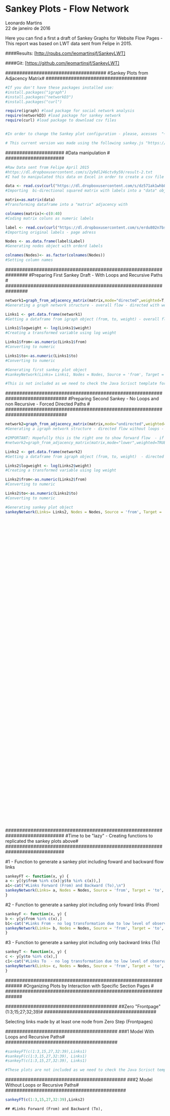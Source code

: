 # Sankey Plots - Flow Network 
Leonardo Martins  
22 de janeiro de 2016  

Here you can find a first a draft of Sankey Graphs for Website Flow Pages - This report was based on LWT data sent from Felipe in 2015. 

####Results: [http://rpubs.com/leomartinsjf/SankeyLWT]

####Git: [https://github.com/leomartinsjf/SankeyLWT]

####################################
#Sankey Plots from Adjacency Matrix#
####################################


```r
#If you don't have these packages installed use:
#install.packages("igraph")
#install.packages("networkD3")
#install.packages("curl")

require(igraph) #load package for social network analysis
require(networkD3) #load package for sankey network
require(curl) #load package to download csv files


#In order to change the Sankey plot configuration - please, acesses  "~/Library/Frameworks/R.framework/Versions/"your version 3.xxx"/library/networwD3/htmlwidgets/lib/sankey.js

# This current version was made using the following sankey.js "https://dl.dropboxusercontent.com/s/5386z4jwrymlubq/sankey.js"
```


#####################
#Data manipulation  #
#####################

```r
#Raw Data sent from Felipe April 2015
#https://dl.dropboxusercontent.com/s/2y9dl246ctv9y59/result-2.txt
#I had to manipulated this data on Excel in order to create a csv file with labels and another one with the squared matrix

data <- read.csv(curl("https://dl.dropboxusercontent.com/s/dz571ak1whb8lqd/grafo.csv"), sep = ";")
#Importing  bi-directional squared matrix with labels into a "data" object

matrix=as.matrix(data)
#Transforming dataframe into a "matrix" adjacency with

colnames(matrix)<-c(0:40)
#Coding matrix coluns as numeric labels 

label <- read.csv(curl("https://dl.dropboxusercontent.com/s/erdu802n7bsqk5e/label.csv"), sep=";")
#Importing original labels - page adress

Nodes <- as.data.frame(label$Label)
#Generating nodes object with orderd labels

colnames(Nodes)<- as.factor(colnames(Nodes))
#Setting column names 
```


################################################################
#Preparing First Sankey Draft - With Loops and Recursive Paths #
################################################################

```r
network1=graph_from_adjacency_matrix(matrix,mode="directed",weighted=T,diag=T)
#Generating a graph network structure - overall flow - directed with weights and diag different from zero

Links1 <- get.data.frame(network1)
#Getting a dataframe from igraph object (from, to, weight) - overall flow

Links1$logweight <- log(Links1$weight)
#Creating a transformed variable using log weight

Links1$from<-as.numeric(Links1$from)
#Converting to numeric

Links1$to<-as.numeric(Links1$to)
#Converting to numeric

#Generating first sankey plot object
#sankeyNetwork(Links= Links1, Nodes = Nodes, Source = 'from', Target = 'to', Value = 'logweight', NodeID ="label$Label", fontSize=12, nodeWidth=30)

#This is not included as we need to check the Java Scrisct template for Sankey Plot with Recursive Patterns
```

##############################################################################
#Preparing Second Sankey - No Loops and non Recursive - Forced Directed Paths #
##############################################################################

```r
network2=graph_from_adjacency_matrix(matrix,mode="undirected",weighted=T,diag=F)
#Generating a igraph network structure - directed flow without loops - undirected with weight and diag equal to zero - only the upper matrix triangle it is used 

#IMPORTANT: Hopefully this is the right one to show forward flow  - if it is not the case use the following network object
#network2=graph_from_adjacency_matrix(matrix,mode="lower",weighted=TRUE,diag=F)

Links2 <- get.data.frame(network2)
#Getting a dataframe from igraph object (from, to, weight)  - directed flow without loops

Links2$logweight <- log(Links2$weight)
#Creating a transformed variable using log weight

Links2$from<-as.numeric(Links2$from)
#Converting to numeric

Links2$to<-as.numeric(Links2$to)
#Converting to numeric

#Generating sankey plot object
sankeyNetwork(Links= Links2, Nodes = Nodes, Source = 'from', Target = 'to', Value = 'logweight', NodeID ="label$Label", fontSize=12, nodeWidth=5)
```

<!--html_preserve--><div id="htmlwidget-5313" style="width:864px;height:960px;" class="sankeyNetwork"></div>
<script type="application/json" data-for="htmlwidget-5313">{"x":{"links":{"source":[0,0,0,0,0,0,0,0,0,0,0,0,0,0,0,0,0,0,0,0,0,0,0,0,0,0,0,0,1,2,2,2,2,2,2,2,2,2,2,2,2,2,2,2,2,2,2,3,3,3,3,3,3,3,3,3,3,3,3,3,3,3,3,3,3,4,4,4,4,5,5,5,5,5,5,5,6,6,6,6,7,7,8,8,8,8,8,8,8,8,8,8,8,8,8,8,8,8,8,8,8,8,9,10,10,10,11,11,12,12,13,13,14,15,15,15,15,15,15,15,15,15,15,15,15,15,15,15,15,15,16,16,16,16,16,16,16,16,16,16,16,16,16,16,16,16,16,16,17,17,17,17,17,17,17,17,17,17,17,17,18,18,18,18,18,18,18,18,18,18,18,18,18,19,19,19,19,19,19,19,19,19,19,19,19,19,20,20,20,20,20,20,20,20,20,20,20,20,20,20,21,21,21,21,21,21,21,21,21,21,21,22,22,22,22,22,22,22,22,22,22,22,22,22,22,23,23,23,23,23,23,23,23,23,23,23,24,24,24,24,24,24,24,24,24,25,25,25,25,25,25,25,26,26,26,26,26,26,26,26,27,27,27,27,27,27,27,27,29,29,29,29,29,29,29,29,31,32,32,32,32,32,32,33,33,33,33,33,33,34,34,34,34,35,35,36,36,36,37,37,38],"target":[2,3,5,7,8,10,13,15,16,17,18,19,20,21,22,23,24,25,26,27,29,32,33,34,35,36,37,38,40,3,8,15,19,20,22,24,25,26,27,29,32,33,34,36,37,38,40,8,15,18,19,20,21,22,23,26,27,29,32,33,34,36,37,38,40,6,7,14,15,7,8,9,13,22,34,40,7,10,14,40,34,40,14,15,17,19,20,21,22,23,24,26,27,29,32,33,34,35,36,37,38,40,22,11,34,40,12,13,13,40,34,40,40,16,18,20,21,22,23,24,26,27,29,32,33,34,36,37,38,40,17,18,19,20,21,22,23,24,25,26,27,32,33,34,36,37,38,40,19,20,21,23,24,25,26,27,33,34,38,40,20,21,22,23,24,25,26,29,32,33,34,36,40,20,21,22,23,24,25,26,27,33,34,37,38,40,21,22,23,24,25,26,29,32,33,34,36,37,38,40,22,23,24,25,26,27,29,33,34,37,40,23,24,25,26,27,29,32,33,34,35,36,37,38,40,24,25,26,27,29,33,34,36,37,38,40,25,26,27,29,32,33,34,37,40,26,27,32,33,34,38,40,27,29,32,33,34,37,38,40,29,32,33,34,36,37,38,40,32,33,34,35,36,37,38,40,40,33,34,36,37,38,40,34,35,36,37,38,40,36,37,38,40,38,40,37,38,40,38,40,40],"value":[3.80666248977032,3.80666248977032,1.38629436111989,0,2.484906649788,0.693147180559945,0,3.43398720448515,2.63905732961526,1.79175946922805,1.38629436111989,1.79175946922805,2.484906649788,1.38629436111989,3.43398720448515,2.70805020110221,2.63905732961526,2.484906649788,1.94591014905531,2.56494935746154,3.13549421592915,3.43398720448515,3.91202300542815,7.25559127425367,0,1.79175946922805,3.87120101090789,3.58351893845611,4.48863636973214,2.94443897916644,2.30258509299405,2.30258509299405,0,0,2.39789527279837,0,2.19722457733622,0,5.28826703069454,0,3.36729582998647,2.89037175789616,3.98898404656427,2.19722457733622,3.29583686600433,3.89182029811063,4.06044301054642,2.56494935746154,5.05624580534831,0.693147180559945,0,1.09861228866811,0,2.94443897916644,0.693147180559945,0.693147180559945,2.39789527279837,2.07944154167984,4.20469261939097,2.19722457733622,5.18738580584075,2.89037175789616,5.24702407216049,2.83321334405622,3.93182563272433,1.6094379124341,0,2.07944154167984,0,0,0,0,0.693147180559945,0,0.693147180559945,1.6094379124341,0.693147180559945,1.94591014905531,0,0,0,0,2.19722457733622,1.94591014905531,1.09861228866811,0.693147180559945,0,0,4.20469261939097,0.693147180559945,0,0.693147180559945,1.38629436111989,3.78418963391826,1.79175946922805,4.85203026391962,3.63758615972639,1.6094379124341,0.693147180559945,2.19722457733622,2.30258509299405,2.94443897916644,0,1.94591014905531,0,1.09861228866811,1.79175946922805,0,1.6094379124341,0,0,1.38629436111989,0.693147180559945,0.693147180559945,0,1.94591014905531,1.38629436111989,2.99573227355399,1.38629436111989,0,0,2.30258509299405,2.56494935746154,3.93182563272433,2.19722457733622,5.35185813347607,3.61091791264422,3.97029191355212,3.04452243772342,3.55534806148941,0.693147180559945,0,0.693147180559945,2.99573227355399,1.38629436111989,0.693147180559945,1.09861228866811,1.6094379124341,3.04452243772342,1.09861228866811,0,1.6094379124341,0.693147180559945,2.56494935746154,0,0,0,2.77258872223978,3.2188758248682,0,0,0.693147180559945,3.04452243772342,0,2.07944154167984,0,0.693147180559945,2.30258509299405,1.09861228866811,1.6094379124341,1.38629436111989,0,1.09861228866811,2.484906649788,2.19722457733622,0,1.38629436111989,0,0,0.693147180559945,1.79175946922805,0.693147180559945,1.79175946922805,0.693147180559945,0,3.09104245335832,0,0.693147180559945,0,1.09861228866811,0,1.09861228866811,2.07944154167984,1.09861228866811,0,2.30258509299405,1.6094379124341,0.693147180559945,1.09861228866811,0.693147180559945,1.79175946922805,0.693147180559945,1.38629436111989,0.693147180559945,0.693147180559945,2.83321334405622,0,0.693147180559945,1.94591014905531,2.77258872223978,1.38629436111989,1.6094379124341,0.693147180559945,3.09104245335832,3.17805383034795,0,0.693147180559945,0,2.39789527279837,0,2.30258509299405,2.39789527279837,2.77258872223978,0.693147180559945,0.693147180559945,2.484906649788,3.61091791264422,3.40119738166216,4.7361984483945,4.54329478227,0.693147180559945,0,2.484906649788,2.56494935746154,3.52636052461616,3.25809653802148,0.693147180559945,3.13549421592915,0,0,1.38629436111989,3.04452243772342,0,0,0.693147180559945,3.17805383034795,1.09861228866811,2.07944154167984,1.38629436111989,0,0.693147180559945,1.09861228866811,3.09104245335832,0.693147180559945,2.484906649788,2.07944154167984,0,0,0,3.13549421592915,1.09861228866811,2.19722457733622,0.693147180559945,0,2.07944154167984,0.693147180559945,2.19722457733622,0,0.693147180559945,3.66356164612965,1.94591014905531,4.76217393479776,1.38629436111989,3.25809653802148,0.693147180559945,3.43398720448515,2.484906649788,2.77258872223978,2.30258509299405,4.90527477843843,3.09104245335832,0,0,1.6094379124341,0.693147180559945,2.99573227355399,3.68887945411394,2.56494935746154,4.23410650459726,1.38629436111989,5.24702407216049,3.17805383034795,3.63758615972639,4.12713438504509,0,1.09861228866811,3.04452243772342,2.484906649788,4.15888308335967,4.91998092582813,4.39444915467244,4.70048036579242,7.21007962817079,1.94591014905531,3.58351893845611,1.94591014905531,5.03695260241363,2.56494935746154,2.94443897916644,4.90527477843843,3.40119738166216]},"nodes":{"name":["0 - entrada","1 - user_list.xhtml","2 - termos-de-uso.xhtml","3 - quem-somos-os-autores.xhtml","4 - pronto-para-parar-de-fumar-vencendo-a-fissura.xhtml","5 - pronto-para-parar-de-fumar-plano-personalizado.xhtml","6 - pronto-para-parar-de-fumar-metodos-de-parar.xhtml","7 - pronto-para-parar-de-fumar-medicamentos.xhtml","8 - pronto-para-parar-de-fumar-introducao.xhtml","9 - pronto-para-parar-de-fumar-ganho-de-peso.xhtml","10 - pronto-para-parar-de-fumar-data-para-parar.xhtml","11 - pronto-para-parar-de-fumar-como-evitar-recaidas.xhtml","12 - pronto-para-parar-de-fumar-como-evitar-recaidas-sim.xhtml","13 - pronto-para-parar-de-fumar-como-evitar-recaidas-estrategias.xhtml","14 - pronto-para-parar-de-fumar-abstinencia.xhtml","15 - programa.xhtml","16 - preparando-parar-de-fumar-substituir-prazer-cigarro.xhtml","17 - preparando-parar-de-fumar-riscos-fumo-passivo.xhtml","18 - preparando-parar-de-fumar-riscos-do-cigarro.xhtml","19 - preparando-parar-de-fumar-riscos-de-fumar.xhtml","20 - preparando-parar-de-fumar-onde-encontrar-ajuda.xhtml","21 - preparando-parar-de-fumar-medo-nao-conseguir-ganho-de-peso.xhtml","22 - preparando-parar-de-fumar-introducao.xhtml","23 - preparando-parar-de-fumar-calculadora-gastos.xhtml","24 - preparando-parar-de-fumar-beneficios-de-parar.xhtml","25 - preparando-parar-de-fumar-ansiedade-e-depressao.xhtml","26 - preparando-parar-de-fumar-abstinencia-fissura.xhtml","27 - politica-do-site.xhtml","28 - parou-de-fumar-onde-procurar-ajuda.xhtml","29 - parou-de-fumar-acompanhamento.xhtml","30 - parou-de-fumar-acompanhamento-recaidas-identificar-motivos.xhtml","31 - parou-de-fumar-acompanhamento-lapso-identificar-fatores-recaida.xhtml","32 - para-pesquisadores.xhtml","33 - login.xhtml","34 - index.xhtml","35 - escolha-uma-etapa.xhtml","36 - escolha-uma-etapa.xhtml","37 - contato.xhtml","38 - cadastrar-nova-conta.xhtml","39 - outras.xhtml","40 - saida"]},"options":{"NodeID":"label$Label","colourScale":"d3.scale.category20()","fontSize":12,"fontFamily":"serif","nodeWidth":5,"nodePadding":10}},"evals":[]}</script><!--/html_preserve-->

#############################################################################
#Time to be "lazy" - Creating functions to replicated the sankey plots above# 
#############################################################################

#1 - Function to generate a sankey plot including foward and backward flow links

```r
sankeyFT <- function(x, y) {
a <- y[(y$from %in% c(x)|y$to %in% c(x)),]
a1<-cat("#Links Forward (From) and Backward (To),\n")
sankeyNetwork(Links= a, Nodes = Nodes, Source = 'from', Target = 'to', Value = 'logweight', NodeID ="label$Label", fontSize=12, nodeWidth=30)
}
```

#2 - Function to generate a sankey plot including only foward links (From)

```r
sankeyF <- function(x, y) {
b <- y[y$from %in% c(x),]
b1<-cat("#Links From - no log transformation due to low level of observations\n")
sankeyNetwork(Links= b, Nodes = Nodes, Source = 'from', Target = 'to', Value = 'logweight', NodeID ="label$Label", fontSize=12, nodeWidth=30)
}
```

#3 - Function to generate a sankey plot including only backward links (To)

```r
sankeyT <- function(x, y) {
c <- y[y$to %in% c(x),]
c1<-cat("#Links To  - no log transformation due to low level of observations\n")
sankeyNetwork(Links= c, Nodes = Nodes, Source = 'from', Target = 'to', Value = 'logweight', NodeID ="label$Label", fontSize=12, nodeWidth=30)
}
```

##############################################################
#Organizing Plots by Interaction with Specific Section Pages #
##############################################################

########################################
##Zero "Frontpage" (1:3;15;27;32;39)#
########################################

Selecting links made by at least one node from Zero Step (Frontpages) 

########################################
###1 Model With Loops and Recursive Paths#
########################################

```r
#sankeyFT(c(1:3,15,27,32:39),Links1)
#sankeyF(c(1:3,15,27,32:39), Links1)
#sankeyT(c(1:3,15,27,32:39), Links1)

#These plots are not included as we need to check the Java Scrisct template for Sankey Plot with Recursive Patterns
```

###########################################
###2 Model Without Loops or Recursive Paths#
###########################################


```r
sankeyFT(c(1:3,15,27,32:39),Links2)
```

```
## #Links Forward (From) and Backward (To),
```

<!--html_preserve--><div id="htmlwidget-2136" style="width:864px;height:960px;" class="sankeyNetwork"></div>
<script type="application/json" data-for="htmlwidget-2136">{"x":{"links":{"source":[0,0,0,0,0,0,0,0,0,0,0,1,2,2,2,2,2,2,2,2,2,2,2,2,2,2,2,2,2,2,3,3,3,3,3,3,3,3,3,3,3,3,3,3,3,3,3,3,4,5,7,8,8,8,8,8,8,8,8,8,10,13,15,15,15,15,15,15,15,15,15,15,15,15,15,15,15,15,15,16,16,16,16,16,16,16,17,17,17,17,18,18,18,18,19,19,19,19,19,20,20,20,20,20,20,21,21,21,21,22,22,22,22,22,22,22,22,23,23,23,23,23,23,24,24,24,24,24,25,25,25,25,25,26,26,26,26,26,26,27,27,27,27,27,27,27,27,29,29,29,29,29,29,29,32,32,32,32,32,32,33,33,33,33,33,33,34,34,34,34,35,35,36,36,36,37,37,38],"target":[2,3,15,27,32,33,34,35,36,37,38,40,3,8,15,19,20,22,24,25,26,27,29,32,33,34,36,37,38,40,8,15,18,19,20,21,22,23,26,27,29,32,33,34,36,37,38,40,15,34,34,15,27,32,33,34,35,36,37,38,34,34,16,18,20,21,22,23,24,26,27,29,32,33,34,36,37,38,40,27,32,33,34,36,37,38,27,33,34,38,32,33,34,36,27,33,34,37,38,32,33,34,36,37,38,27,33,34,37,27,32,33,34,35,36,37,38,27,33,34,36,37,38,27,32,33,34,37,27,32,33,34,38,27,32,33,34,37,38,29,32,33,34,36,37,38,40,32,33,34,35,36,37,38,33,34,36,37,38,40,34,35,36,37,38,40,36,37,38,40,38,40,37,38,40,38,40,40],"value":[3.80666248977032,3.80666248977032,3.43398720448515,2.56494935746154,3.43398720448515,3.91202300542815,7.25559127425367,0,1.79175946922805,3.87120101090789,3.58351893845611,4.48863636973214,2.94443897916644,2.30258509299405,2.30258509299405,0,0,2.39789527279837,0,2.19722457733622,0,5.28826703069454,0,3.36729582998647,2.89037175789616,3.98898404656427,2.19722457733622,3.29583686600433,3.89182029811063,4.06044301054642,2.56494935746154,5.05624580534831,0.693147180559945,0,1.09861228866811,0,2.94443897916644,0.693147180559945,0.693147180559945,2.39789527279837,2.07944154167984,4.20469261939097,2.19722457733622,5.18738580584075,2.89037175789616,5.24702407216049,2.83321334405622,3.93182563272433,0,0.693147180559945,0,1.94591014905531,1.38629436111989,1.79175946922805,4.85203026391962,3.63758615972639,1.6094379124341,0.693147180559945,2.19722457733622,2.30258509299405,0,0,0.693147180559945,0,1.94591014905531,1.38629436111989,2.99573227355399,1.38629436111989,0,0,2.30258509299405,2.56494935746154,3.93182563272433,2.19722457733622,5.35185813347607,3.61091791264422,3.97029191355212,3.04452243772342,3.55534806148941,0,1.6094379124341,0.693147180559945,2.56494935746154,0,0,0,0,0.693147180559945,2.30258509299405,1.09861228866811,0,0.693147180559945,1.79175946922805,0.693147180559945,0,1.09861228866811,2.07944154167984,1.09861228866811,0,0.693147180559945,0.693147180559945,2.83321334405622,0,0.693147180559945,1.94591014905531,0,0,2.39789527279837,0,2.484906649788,3.40119738166216,4.7361984483945,4.54329478227,0.693147180559945,0,2.484906649788,2.56494935746154,0,1.38629436111989,3.04452243772342,0,0,0.693147180559945,1.38629436111989,0.693147180559945,1.09861228866811,3.09104245335832,0.693147180559945,0,0,0,3.13549421592915,1.09861228866811,0.693147180559945,2.07944154167984,0.693147180559945,2.19722457733622,0,0.693147180559945,1.94591014905531,4.76217393479776,1.38629436111989,3.25809653802148,0.693147180559945,3.43398720448515,2.484906649788,2.77258872223978,2.30258509299405,4.90527477843843,3.09104245335832,0,0,1.6094379124341,0.693147180559945,2.56494935746154,4.23410650459726,1.38629436111989,5.24702407216049,3.17805383034795,3.63758615972639,4.12713438504509,0,1.09861228866811,3.04452243772342,2.484906649788,4.15888308335967,4.91998092582813,4.39444915467244,4.70048036579242,7.21007962817079,1.94591014905531,3.58351893845611,1.94591014905531,5.03695260241363,2.56494935746154,2.94443897916644,4.90527477843843,3.40119738166216]},"nodes":{"name":["0 - entrada","1 - user_list.xhtml","2 - termos-de-uso.xhtml","3 - quem-somos-os-autores.xhtml","4 - pronto-para-parar-de-fumar-vencendo-a-fissura.xhtml","5 - pronto-para-parar-de-fumar-plano-personalizado.xhtml","6 - pronto-para-parar-de-fumar-metodos-de-parar.xhtml","7 - pronto-para-parar-de-fumar-medicamentos.xhtml","8 - pronto-para-parar-de-fumar-introducao.xhtml","9 - pronto-para-parar-de-fumar-ganho-de-peso.xhtml","10 - pronto-para-parar-de-fumar-data-para-parar.xhtml","11 - pronto-para-parar-de-fumar-como-evitar-recaidas.xhtml","12 - pronto-para-parar-de-fumar-como-evitar-recaidas-sim.xhtml","13 - pronto-para-parar-de-fumar-como-evitar-recaidas-estrategias.xhtml","14 - pronto-para-parar-de-fumar-abstinencia.xhtml","15 - programa.xhtml","16 - preparando-parar-de-fumar-substituir-prazer-cigarro.xhtml","17 - preparando-parar-de-fumar-riscos-fumo-passivo.xhtml","18 - preparando-parar-de-fumar-riscos-do-cigarro.xhtml","19 - preparando-parar-de-fumar-riscos-de-fumar.xhtml","20 - preparando-parar-de-fumar-onde-encontrar-ajuda.xhtml","21 - preparando-parar-de-fumar-medo-nao-conseguir-ganho-de-peso.xhtml","22 - preparando-parar-de-fumar-introducao.xhtml","23 - preparando-parar-de-fumar-calculadora-gastos.xhtml","24 - preparando-parar-de-fumar-beneficios-de-parar.xhtml","25 - preparando-parar-de-fumar-ansiedade-e-depressao.xhtml","26 - preparando-parar-de-fumar-abstinencia-fissura.xhtml","27 - politica-do-site.xhtml","28 - parou-de-fumar-onde-procurar-ajuda.xhtml","29 - parou-de-fumar-acompanhamento.xhtml","30 - parou-de-fumar-acompanhamento-recaidas-identificar-motivos.xhtml","31 - parou-de-fumar-acompanhamento-lapso-identificar-fatores-recaida.xhtml","32 - para-pesquisadores.xhtml","33 - login.xhtml","34 - index.xhtml","35 - escolha-uma-etapa.xhtml","36 - escolha-uma-etapa.xhtml","37 - contato.xhtml","38 - cadastrar-nova-conta.xhtml","39 - outras.xhtml","40 - saida"]},"options":{"NodeID":"label$Label","colourScale":"d3.scale.category20()","fontSize":12,"fontFamily":"serif","nodeWidth":30,"nodePadding":10}},"evals":[]}</script><!--/html_preserve-->

```r
sankeyF(c(1:3,15,27,32:39), Links2)
```

```
## #Links From - no log transformation due to low level of observations
```

<!--html_preserve--><div id="htmlwidget-7967" style="width:864px;height:960px;" class="sankeyNetwork"></div>
<script type="application/json" data-for="htmlwidget-7967">{"x":{"links":{"source":[1,2,2,2,2,2,2,2,2,2,2,2,2,2,2,2,2,2,2,3,3,3,3,3,3,3,3,3,3,3,3,3,3,3,3,3,3,15,15,15,15,15,15,15,15,15,15,15,15,15,15,15,15,15,27,27,27,27,27,27,27,27,32,32,32,32,32,32,33,33,33,33,33,33,34,34,34,34,35,35,36,36,36,37,37,38],"target":[40,3,8,15,19,20,22,24,25,26,27,29,32,33,34,36,37,38,40,8,15,18,19,20,21,22,23,26,27,29,32,33,34,36,37,38,40,16,18,20,21,22,23,24,26,27,29,32,33,34,36,37,38,40,29,32,33,34,36,37,38,40,33,34,36,37,38,40,34,35,36,37,38,40,36,37,38,40,38,40,37,38,40,38,40,40],"value":[4.48863636973214,2.94443897916644,2.30258509299405,2.30258509299405,0,0,2.39789527279837,0,2.19722457733622,0,5.28826703069454,0,3.36729582998647,2.89037175789616,3.98898404656427,2.19722457733622,3.29583686600433,3.89182029811063,4.06044301054642,2.56494935746154,5.05624580534831,0.693147180559945,0,1.09861228866811,0,2.94443897916644,0.693147180559945,0.693147180559945,2.39789527279837,2.07944154167984,4.20469261939097,2.19722457733622,5.18738580584075,2.89037175789616,5.24702407216049,2.83321334405622,3.93182563272433,0.693147180559945,0,1.94591014905531,1.38629436111989,2.99573227355399,1.38629436111989,0,0,2.30258509299405,2.56494935746154,3.93182563272433,2.19722457733622,5.35185813347607,3.61091791264422,3.97029191355212,3.04452243772342,3.55534806148941,1.94591014905531,4.76217393479776,1.38629436111989,3.25809653802148,0.693147180559945,3.43398720448515,2.484906649788,2.77258872223978,2.56494935746154,4.23410650459726,1.38629436111989,5.24702407216049,3.17805383034795,3.63758615972639,4.12713438504509,0,1.09861228866811,3.04452243772342,2.484906649788,4.15888308335967,4.91998092582813,4.39444915467244,4.70048036579242,7.21007962817079,1.94591014905531,3.58351893845611,1.94591014905531,5.03695260241363,2.56494935746154,2.94443897916644,4.90527477843843,3.40119738166216]},"nodes":{"name":["0 - entrada","1 - user_list.xhtml","2 - termos-de-uso.xhtml","3 - quem-somos-os-autores.xhtml","4 - pronto-para-parar-de-fumar-vencendo-a-fissura.xhtml","5 - pronto-para-parar-de-fumar-plano-personalizado.xhtml","6 - pronto-para-parar-de-fumar-metodos-de-parar.xhtml","7 - pronto-para-parar-de-fumar-medicamentos.xhtml","8 - pronto-para-parar-de-fumar-introducao.xhtml","9 - pronto-para-parar-de-fumar-ganho-de-peso.xhtml","10 - pronto-para-parar-de-fumar-data-para-parar.xhtml","11 - pronto-para-parar-de-fumar-como-evitar-recaidas.xhtml","12 - pronto-para-parar-de-fumar-como-evitar-recaidas-sim.xhtml","13 - pronto-para-parar-de-fumar-como-evitar-recaidas-estrategias.xhtml","14 - pronto-para-parar-de-fumar-abstinencia.xhtml","15 - programa.xhtml","16 - preparando-parar-de-fumar-substituir-prazer-cigarro.xhtml","17 - preparando-parar-de-fumar-riscos-fumo-passivo.xhtml","18 - preparando-parar-de-fumar-riscos-do-cigarro.xhtml","19 - preparando-parar-de-fumar-riscos-de-fumar.xhtml","20 - preparando-parar-de-fumar-onde-encontrar-ajuda.xhtml","21 - preparando-parar-de-fumar-medo-nao-conseguir-ganho-de-peso.xhtml","22 - preparando-parar-de-fumar-introducao.xhtml","23 - preparando-parar-de-fumar-calculadora-gastos.xhtml","24 - preparando-parar-de-fumar-beneficios-de-parar.xhtml","25 - preparando-parar-de-fumar-ansiedade-e-depressao.xhtml","26 - preparando-parar-de-fumar-abstinencia-fissura.xhtml","27 - politica-do-site.xhtml","28 - parou-de-fumar-onde-procurar-ajuda.xhtml","29 - parou-de-fumar-acompanhamento.xhtml","30 - parou-de-fumar-acompanhamento-recaidas-identificar-motivos.xhtml","31 - parou-de-fumar-acompanhamento-lapso-identificar-fatores-recaida.xhtml","32 - para-pesquisadores.xhtml","33 - login.xhtml","34 - index.xhtml","35 - escolha-uma-etapa.xhtml","36 - escolha-uma-etapa.xhtml","37 - contato.xhtml","38 - cadastrar-nova-conta.xhtml","39 - outras.xhtml","40 - saida"]},"options":{"NodeID":"label$Label","colourScale":"d3.scale.category20()","fontSize":12,"fontFamily":"serif","nodeWidth":30,"nodePadding":10}},"evals":[]}</script><!--/html_preserve-->

```r
sankeyT(c(1:3,15,27,32:39), Links2)
```

```
## #Links To  - no log transformation due to low level of observations
```

<!--html_preserve--><div id="htmlwidget-5048" style="width:864px;height:960px;" class="sankeyNetwork"></div>
<script type="application/json" data-for="htmlwidget-5048">{"x":{"links":{"source":[0,0,0,0,0,0,0,0,0,0,0,2,2,2,2,2,2,2,2,2,3,3,3,3,3,3,3,3,4,5,7,8,8,8,8,8,8,8,8,8,10,13,15,15,15,15,15,15,15,16,16,16,16,16,16,16,17,17,17,17,18,18,18,18,19,19,19,19,19,20,20,20,20,20,20,21,21,21,21,22,22,22,22,22,22,22,22,23,23,23,23,23,23,24,24,24,24,24,25,25,25,25,25,26,26,26,26,26,26,27,27,27,27,27,27,29,29,29,29,29,29,29,32,32,32,32,32,33,33,33,33,33,34,34,34,35,36,36,37],"target":[2,3,15,27,32,33,34,35,36,37,38,3,15,27,32,33,34,36,37,38,15,27,32,33,34,36,37,38,15,34,34,15,27,32,33,34,35,36,37,38,34,34,27,32,33,34,36,37,38,27,32,33,34,36,37,38,27,33,34,38,32,33,34,36,27,33,34,37,38,32,33,34,36,37,38,27,33,34,37,27,32,33,34,35,36,37,38,27,33,34,36,37,38,27,32,33,34,37,27,32,33,34,38,27,32,33,34,37,38,32,33,34,36,37,38,32,33,34,35,36,37,38,33,34,36,37,38,34,35,36,37,38,36,37,38,38,37,38,38],"value":[3.80666248977032,3.80666248977032,3.43398720448515,2.56494935746154,3.43398720448515,3.91202300542815,7.25559127425367,0,1.79175946922805,3.87120101090789,3.58351893845611,2.94443897916644,2.30258509299405,5.28826703069454,3.36729582998647,2.89037175789616,3.98898404656427,2.19722457733622,3.29583686600433,3.89182029811063,5.05624580534831,2.39789527279837,4.20469261939097,2.19722457733622,5.18738580584075,2.89037175789616,5.24702407216049,2.83321334405622,0,0.693147180559945,0,1.94591014905531,1.38629436111989,1.79175946922805,4.85203026391962,3.63758615972639,1.6094379124341,0.693147180559945,2.19722457733622,2.30258509299405,0,0,2.30258509299405,3.93182563272433,2.19722457733622,5.35185813347607,3.61091791264422,3.97029191355212,3.04452243772342,0,1.6094379124341,0.693147180559945,2.56494935746154,0,0,0,0,0.693147180559945,2.30258509299405,1.09861228866811,0,0.693147180559945,1.79175946922805,0.693147180559945,0,1.09861228866811,2.07944154167984,1.09861228866811,0,0.693147180559945,0.693147180559945,2.83321334405622,0,0.693147180559945,1.94591014905531,0,0,2.39789527279837,0,2.484906649788,3.40119738166216,4.7361984483945,4.54329478227,0.693147180559945,0,2.484906649788,2.56494935746154,0,1.38629436111989,3.04452243772342,0,0,0.693147180559945,1.38629436111989,0.693147180559945,1.09861228866811,3.09104245335832,0.693147180559945,0,0,0,3.13549421592915,1.09861228866811,0.693147180559945,2.07944154167984,0.693147180559945,2.19722457733622,0,0.693147180559945,4.76217393479776,1.38629436111989,3.25809653802148,0.693147180559945,3.43398720448515,2.484906649788,2.30258509299405,4.90527477843843,3.09104245335832,0,0,1.6094379124341,0.693147180559945,2.56494935746154,4.23410650459726,1.38629436111989,5.24702407216049,3.17805383034795,4.12713438504509,0,1.09861228866811,3.04452243772342,2.484906649788,4.91998092582813,4.39444915467244,4.70048036579242,1.94591014905531,1.94591014905531,5.03695260241363,2.94443897916644]},"nodes":{"name":["0 - entrada","1 - user_list.xhtml","2 - termos-de-uso.xhtml","3 - quem-somos-os-autores.xhtml","4 - pronto-para-parar-de-fumar-vencendo-a-fissura.xhtml","5 - pronto-para-parar-de-fumar-plano-personalizado.xhtml","6 - pronto-para-parar-de-fumar-metodos-de-parar.xhtml","7 - pronto-para-parar-de-fumar-medicamentos.xhtml","8 - pronto-para-parar-de-fumar-introducao.xhtml","9 - pronto-para-parar-de-fumar-ganho-de-peso.xhtml","10 - pronto-para-parar-de-fumar-data-para-parar.xhtml","11 - pronto-para-parar-de-fumar-como-evitar-recaidas.xhtml","12 - pronto-para-parar-de-fumar-como-evitar-recaidas-sim.xhtml","13 - pronto-para-parar-de-fumar-como-evitar-recaidas-estrategias.xhtml","14 - pronto-para-parar-de-fumar-abstinencia.xhtml","15 - programa.xhtml","16 - preparando-parar-de-fumar-substituir-prazer-cigarro.xhtml","17 - preparando-parar-de-fumar-riscos-fumo-passivo.xhtml","18 - preparando-parar-de-fumar-riscos-do-cigarro.xhtml","19 - preparando-parar-de-fumar-riscos-de-fumar.xhtml","20 - preparando-parar-de-fumar-onde-encontrar-ajuda.xhtml","21 - preparando-parar-de-fumar-medo-nao-conseguir-ganho-de-peso.xhtml","22 - preparando-parar-de-fumar-introducao.xhtml","23 - preparando-parar-de-fumar-calculadora-gastos.xhtml","24 - preparando-parar-de-fumar-beneficios-de-parar.xhtml","25 - preparando-parar-de-fumar-ansiedade-e-depressao.xhtml","26 - preparando-parar-de-fumar-abstinencia-fissura.xhtml","27 - politica-do-site.xhtml","28 - parou-de-fumar-onde-procurar-ajuda.xhtml","29 - parou-de-fumar-acompanhamento.xhtml","30 - parou-de-fumar-acompanhamento-recaidas-identificar-motivos.xhtml","31 - parou-de-fumar-acompanhamento-lapso-identificar-fatores-recaida.xhtml","32 - para-pesquisadores.xhtml","33 - login.xhtml","34 - index.xhtml","35 - escolha-uma-etapa.xhtml","36 - escolha-uma-etapa.xhtml","37 - contato.xhtml","38 - cadastrar-nova-conta.xhtml","39 - outras.xhtml","40 - saida"]},"options":{"NodeID":"label$Label","colourScale":"d3.scale.category20()","fontSize":12,"fontFamily":"serif","nodeWidth":30,"nodePadding":10}},"evals":[]}</script><!--/html_preserve-->

#####################################################
##First Step "Preparando-parar-de-fumar" (V16 to V26)#
#####################################################

Selecting links made by at least one node from First Step 

########################################
###1 Model With Loops and Recursive Paths#
########################################


```r
#sankeyFT(c(16:26),Links1)
#sankeyF(c(16:26), Links1)
#sankeyT(c(16:26), Links1)

#These plots are not included as we need to check the Java Scrisct template for Sankey Plot with Recursive Patterns
```
###########################################
###2 Model Without Loops or Recursive Paths#
###########################################


```r
sankeyFT(c(16:26),Links2)
```

```
## #Links Forward (From) and Backward (To),
```

<!--html_preserve--><div id="htmlwidget-8989" style="width:864px;height:960px;" class="sankeyNetwork"></div>
<script type="application/json" data-for="htmlwidget-8989">{"x":{"links":{"source":[0,0,0,0,0,0,0,0,0,0,0,2,2,2,2,2,2,3,3,3,3,3,3,3,5,8,8,8,8,8,8,8,8,9,15,15,15,15,15,15,15,15,16,16,16,16,16,16,16,16,16,16,16,16,16,16,16,16,16,16,17,17,17,17,17,17,17,17,17,17,17,17,18,18,18,18,18,18,18,18,18,18,18,18,18,19,19,19,19,19,19,19,19,19,19,19,19,19,20,20,20,20,20,20,20,20,20,20,20,20,20,20,21,21,21,21,21,21,21,21,21,21,21,22,22,22,22,22,22,22,22,22,22,22,22,22,22,23,23,23,23,23,23,23,23,23,23,23,24,24,24,24,24,24,24,24,24,25,25,25,25,25,25,25,26,26,26,26,26,26,26,26],"target":[16,17,18,19,20,21,22,23,24,25,26,19,20,22,24,25,26,18,19,20,21,22,23,26,22,17,19,20,21,22,23,24,26,22,16,18,20,21,22,23,24,26,17,18,19,20,21,22,23,24,25,26,27,32,33,34,36,37,38,40,19,20,21,23,24,25,26,27,33,34,38,40,20,21,22,23,24,25,26,29,32,33,34,36,40,20,21,22,23,24,25,26,27,33,34,37,38,40,21,22,23,24,25,26,29,32,33,34,36,37,38,40,22,23,24,25,26,27,29,33,34,37,40,23,24,25,26,27,29,32,33,34,35,36,37,38,40,24,25,26,27,29,33,34,36,37,38,40,25,26,27,29,32,33,34,37,40,26,27,32,33,34,38,40,27,29,32,33,34,37,38,40],"value":[2.63905732961526,1.79175946922805,1.38629436111989,1.79175946922805,2.484906649788,1.38629436111989,3.43398720448515,2.70805020110221,2.63905732961526,2.484906649788,1.94591014905531,0,0,2.39789527279837,0,2.19722457733622,0,0.693147180559945,0,1.09861228866811,0,2.94443897916644,0.693147180559945,0.693147180559945,0,1.09861228866811,0.693147180559945,0,0,4.20469261939097,0.693147180559945,0,0.693147180559945,0,0.693147180559945,0,1.94591014905531,1.38629436111989,2.99573227355399,1.38629436111989,0,0,0.693147180559945,0,0.693147180559945,2.99573227355399,1.38629436111989,0.693147180559945,1.09861228866811,1.6094379124341,3.04452243772342,1.09861228866811,0,1.6094379124341,0.693147180559945,2.56494935746154,0,0,0,2.77258872223978,3.2188758248682,0,0,0.693147180559945,3.04452243772342,0,2.07944154167984,0,0.693147180559945,2.30258509299405,1.09861228866811,1.6094379124341,1.38629436111989,0,1.09861228866811,2.484906649788,2.19722457733622,0,1.38629436111989,0,0,0.693147180559945,1.79175946922805,0.693147180559945,1.79175946922805,0.693147180559945,0,3.09104245335832,0,0.693147180559945,0,1.09861228866811,0,1.09861228866811,2.07944154167984,1.09861228866811,0,2.30258509299405,1.6094379124341,0.693147180559945,1.09861228866811,0.693147180559945,1.79175946922805,0.693147180559945,1.38629436111989,0.693147180559945,0.693147180559945,2.83321334405622,0,0.693147180559945,1.94591014905531,2.77258872223978,1.38629436111989,1.6094379124341,0.693147180559945,3.09104245335832,3.17805383034795,0,0.693147180559945,0,2.39789527279837,0,2.30258509299405,2.39789527279837,2.77258872223978,0.693147180559945,0.693147180559945,2.484906649788,3.61091791264422,3.40119738166216,4.7361984483945,4.54329478227,0.693147180559945,0,2.484906649788,2.56494935746154,3.52636052461616,3.25809653802148,0.693147180559945,3.13549421592915,0,0,1.38629436111989,3.04452243772342,0,0,0.693147180559945,3.17805383034795,1.09861228866811,2.07944154167984,1.38629436111989,0,0.693147180559945,1.09861228866811,3.09104245335832,0.693147180559945,2.484906649788,2.07944154167984,0,0,0,3.13549421592915,1.09861228866811,2.19722457733622,0.693147180559945,0,2.07944154167984,0.693147180559945,2.19722457733622,0,0.693147180559945,3.66356164612965]},"nodes":{"name":["0 - entrada","1 - user_list.xhtml","2 - termos-de-uso.xhtml","3 - quem-somos-os-autores.xhtml","4 - pronto-para-parar-de-fumar-vencendo-a-fissura.xhtml","5 - pronto-para-parar-de-fumar-plano-personalizado.xhtml","6 - pronto-para-parar-de-fumar-metodos-de-parar.xhtml","7 - pronto-para-parar-de-fumar-medicamentos.xhtml","8 - pronto-para-parar-de-fumar-introducao.xhtml","9 - pronto-para-parar-de-fumar-ganho-de-peso.xhtml","10 - pronto-para-parar-de-fumar-data-para-parar.xhtml","11 - pronto-para-parar-de-fumar-como-evitar-recaidas.xhtml","12 - pronto-para-parar-de-fumar-como-evitar-recaidas-sim.xhtml","13 - pronto-para-parar-de-fumar-como-evitar-recaidas-estrategias.xhtml","14 - pronto-para-parar-de-fumar-abstinencia.xhtml","15 - programa.xhtml","16 - preparando-parar-de-fumar-substituir-prazer-cigarro.xhtml","17 - preparando-parar-de-fumar-riscos-fumo-passivo.xhtml","18 - preparando-parar-de-fumar-riscos-do-cigarro.xhtml","19 - preparando-parar-de-fumar-riscos-de-fumar.xhtml","20 - preparando-parar-de-fumar-onde-encontrar-ajuda.xhtml","21 - preparando-parar-de-fumar-medo-nao-conseguir-ganho-de-peso.xhtml","22 - preparando-parar-de-fumar-introducao.xhtml","23 - preparando-parar-de-fumar-calculadora-gastos.xhtml","24 - preparando-parar-de-fumar-beneficios-de-parar.xhtml","25 - preparando-parar-de-fumar-ansiedade-e-depressao.xhtml","26 - preparando-parar-de-fumar-abstinencia-fissura.xhtml","27 - politica-do-site.xhtml","28 - parou-de-fumar-onde-procurar-ajuda.xhtml","29 - parou-de-fumar-acompanhamento.xhtml","30 - parou-de-fumar-acompanhamento-recaidas-identificar-motivos.xhtml","31 - parou-de-fumar-acompanhamento-lapso-identificar-fatores-recaida.xhtml","32 - para-pesquisadores.xhtml","33 - login.xhtml","34 - index.xhtml","35 - escolha-uma-etapa.xhtml","36 - escolha-uma-etapa.xhtml","37 - contato.xhtml","38 - cadastrar-nova-conta.xhtml","39 - outras.xhtml","40 - saida"]},"options":{"NodeID":"label$Label","colourScale":"d3.scale.category20()","fontSize":12,"fontFamily":"serif","nodeWidth":30,"nodePadding":10}},"evals":[]}</script><!--/html_preserve-->

```r
sankeyF(c(16:26), Links2)
```

```
## #Links From - no log transformation due to low level of observations
```

<!--html_preserve--><div id="htmlwidget-3185" style="width:864px;height:960px;" class="sankeyNetwork"></div>
<script type="application/json" data-for="htmlwidget-3185">{"x":{"links":{"source":[16,16,16,16,16,16,16,16,16,16,16,16,16,16,16,16,16,16,17,17,17,17,17,17,17,17,17,17,17,17,18,18,18,18,18,18,18,18,18,18,18,18,18,19,19,19,19,19,19,19,19,19,19,19,19,19,20,20,20,20,20,20,20,20,20,20,20,20,20,20,21,21,21,21,21,21,21,21,21,21,21,22,22,22,22,22,22,22,22,22,22,22,22,22,22,23,23,23,23,23,23,23,23,23,23,23,24,24,24,24,24,24,24,24,24,25,25,25,25,25,25,25,26,26,26,26,26,26,26,26],"target":[17,18,19,20,21,22,23,24,25,26,27,32,33,34,36,37,38,40,19,20,21,23,24,25,26,27,33,34,38,40,20,21,22,23,24,25,26,29,32,33,34,36,40,20,21,22,23,24,25,26,27,33,34,37,38,40,21,22,23,24,25,26,29,32,33,34,36,37,38,40,22,23,24,25,26,27,29,33,34,37,40,23,24,25,26,27,29,32,33,34,35,36,37,38,40,24,25,26,27,29,33,34,36,37,38,40,25,26,27,29,32,33,34,37,40,26,27,32,33,34,38,40,27,29,32,33,34,37,38,40],"value":[0.693147180559945,0,0.693147180559945,2.99573227355399,1.38629436111989,0.693147180559945,1.09861228866811,1.6094379124341,3.04452243772342,1.09861228866811,0,1.6094379124341,0.693147180559945,2.56494935746154,0,0,0,2.77258872223978,3.2188758248682,0,0,0.693147180559945,3.04452243772342,0,2.07944154167984,0,0.693147180559945,2.30258509299405,1.09861228866811,1.6094379124341,1.38629436111989,0,1.09861228866811,2.484906649788,2.19722457733622,0,1.38629436111989,0,0,0.693147180559945,1.79175946922805,0.693147180559945,1.79175946922805,0.693147180559945,0,3.09104245335832,0,0.693147180559945,0,1.09861228866811,0,1.09861228866811,2.07944154167984,1.09861228866811,0,2.30258509299405,1.6094379124341,0.693147180559945,1.09861228866811,0.693147180559945,1.79175946922805,0.693147180559945,1.38629436111989,0.693147180559945,0.693147180559945,2.83321334405622,0,0.693147180559945,1.94591014905531,2.77258872223978,1.38629436111989,1.6094379124341,0.693147180559945,3.09104245335832,3.17805383034795,0,0.693147180559945,0,2.39789527279837,0,2.30258509299405,2.39789527279837,2.77258872223978,0.693147180559945,0.693147180559945,2.484906649788,3.61091791264422,3.40119738166216,4.7361984483945,4.54329478227,0.693147180559945,0,2.484906649788,2.56494935746154,3.52636052461616,3.25809653802148,0.693147180559945,3.13549421592915,0,0,1.38629436111989,3.04452243772342,0,0,0.693147180559945,3.17805383034795,1.09861228866811,2.07944154167984,1.38629436111989,0,0.693147180559945,1.09861228866811,3.09104245335832,0.693147180559945,2.484906649788,2.07944154167984,0,0,0,3.13549421592915,1.09861228866811,2.19722457733622,0.693147180559945,0,2.07944154167984,0.693147180559945,2.19722457733622,0,0.693147180559945,3.66356164612965]},"nodes":{"name":["0 - entrada","1 - user_list.xhtml","2 - termos-de-uso.xhtml","3 - quem-somos-os-autores.xhtml","4 - pronto-para-parar-de-fumar-vencendo-a-fissura.xhtml","5 - pronto-para-parar-de-fumar-plano-personalizado.xhtml","6 - pronto-para-parar-de-fumar-metodos-de-parar.xhtml","7 - pronto-para-parar-de-fumar-medicamentos.xhtml","8 - pronto-para-parar-de-fumar-introducao.xhtml","9 - pronto-para-parar-de-fumar-ganho-de-peso.xhtml","10 - pronto-para-parar-de-fumar-data-para-parar.xhtml","11 - pronto-para-parar-de-fumar-como-evitar-recaidas.xhtml","12 - pronto-para-parar-de-fumar-como-evitar-recaidas-sim.xhtml","13 - pronto-para-parar-de-fumar-como-evitar-recaidas-estrategias.xhtml","14 - pronto-para-parar-de-fumar-abstinencia.xhtml","15 - programa.xhtml","16 - preparando-parar-de-fumar-substituir-prazer-cigarro.xhtml","17 - preparando-parar-de-fumar-riscos-fumo-passivo.xhtml","18 - preparando-parar-de-fumar-riscos-do-cigarro.xhtml","19 - preparando-parar-de-fumar-riscos-de-fumar.xhtml","20 - preparando-parar-de-fumar-onde-encontrar-ajuda.xhtml","21 - preparando-parar-de-fumar-medo-nao-conseguir-ganho-de-peso.xhtml","22 - preparando-parar-de-fumar-introducao.xhtml","23 - preparando-parar-de-fumar-calculadora-gastos.xhtml","24 - preparando-parar-de-fumar-beneficios-de-parar.xhtml","25 - preparando-parar-de-fumar-ansiedade-e-depressao.xhtml","26 - preparando-parar-de-fumar-abstinencia-fissura.xhtml","27 - politica-do-site.xhtml","28 - parou-de-fumar-onde-procurar-ajuda.xhtml","29 - parou-de-fumar-acompanhamento.xhtml","30 - parou-de-fumar-acompanhamento-recaidas-identificar-motivos.xhtml","31 - parou-de-fumar-acompanhamento-lapso-identificar-fatores-recaida.xhtml","32 - para-pesquisadores.xhtml","33 - login.xhtml","34 - index.xhtml","35 - escolha-uma-etapa.xhtml","36 - escolha-uma-etapa.xhtml","37 - contato.xhtml","38 - cadastrar-nova-conta.xhtml","39 - outras.xhtml","40 - saida"]},"options":{"NodeID":"label$Label","colourScale":"d3.scale.category20()","fontSize":12,"fontFamily":"serif","nodeWidth":30,"nodePadding":10}},"evals":[]}</script><!--/html_preserve-->

```r
sankeyT(c(16:26), Links2)
```

```
## #Links To  - no log transformation due to low level of observations
```

<!--html_preserve--><div id="htmlwidget-8167" style="width:864px;height:960px;" class="sankeyNetwork"></div>
<script type="application/json" data-for="htmlwidget-8167">{"x":{"links":{"source":[0,0,0,0,0,0,0,0,0,0,0,2,2,2,2,2,2,3,3,3,3,3,3,3,5,8,8,8,8,8,8,8,8,9,15,15,15,15,15,15,15,15,16,16,16,16,16,16,16,16,16,16,17,17,17,17,17,17,17,18,18,18,18,18,18,18,19,19,19,19,19,19,19,20,20,20,20,20,20,21,21,21,21,21,22,22,22,22,23,23,23,24,24,25],"target":[16,17,18,19,20,21,22,23,24,25,26,19,20,22,24,25,26,18,19,20,21,22,23,26,22,17,19,20,21,22,23,24,26,22,16,18,20,21,22,23,24,26,17,18,19,20,21,22,23,24,25,26,19,20,21,23,24,25,26,20,21,22,23,24,25,26,20,21,22,23,24,25,26,21,22,23,24,25,26,22,23,24,25,26,23,24,25,26,24,25,26,25,26,26],"value":[2.63905732961526,1.79175946922805,1.38629436111989,1.79175946922805,2.484906649788,1.38629436111989,3.43398720448515,2.70805020110221,2.63905732961526,2.484906649788,1.94591014905531,0,0,2.39789527279837,0,2.19722457733622,0,0.693147180559945,0,1.09861228866811,0,2.94443897916644,0.693147180559945,0.693147180559945,0,1.09861228866811,0.693147180559945,0,0,4.20469261939097,0.693147180559945,0,0.693147180559945,0,0.693147180559945,0,1.94591014905531,1.38629436111989,2.99573227355399,1.38629436111989,0,0,0.693147180559945,0,0.693147180559945,2.99573227355399,1.38629436111989,0.693147180559945,1.09861228866811,1.6094379124341,3.04452243772342,1.09861228866811,3.2188758248682,0,0,0.693147180559945,3.04452243772342,0,2.07944154167984,1.38629436111989,0,1.09861228866811,2.484906649788,2.19722457733622,0,1.38629436111989,0.693147180559945,0,3.09104245335832,0,0.693147180559945,0,1.09861228866811,1.6094379124341,0.693147180559945,1.09861228866811,0.693147180559945,1.79175946922805,0.693147180559945,1.38629436111989,1.6094379124341,0.693147180559945,3.09104245335832,3.17805383034795,2.39789527279837,2.77258872223978,0.693147180559945,0.693147180559945,3.25809653802148,0.693147180559945,3.13549421592915,1.09861228866811,2.07944154167984,2.07944154167984]},"nodes":{"name":["0 - entrada","1 - user_list.xhtml","2 - termos-de-uso.xhtml","3 - quem-somos-os-autores.xhtml","4 - pronto-para-parar-de-fumar-vencendo-a-fissura.xhtml","5 - pronto-para-parar-de-fumar-plano-personalizado.xhtml","6 - pronto-para-parar-de-fumar-metodos-de-parar.xhtml","7 - pronto-para-parar-de-fumar-medicamentos.xhtml","8 - pronto-para-parar-de-fumar-introducao.xhtml","9 - pronto-para-parar-de-fumar-ganho-de-peso.xhtml","10 - pronto-para-parar-de-fumar-data-para-parar.xhtml","11 - pronto-para-parar-de-fumar-como-evitar-recaidas.xhtml","12 - pronto-para-parar-de-fumar-como-evitar-recaidas-sim.xhtml","13 - pronto-para-parar-de-fumar-como-evitar-recaidas-estrategias.xhtml","14 - pronto-para-parar-de-fumar-abstinencia.xhtml","15 - programa.xhtml","16 - preparando-parar-de-fumar-substituir-prazer-cigarro.xhtml","17 - preparando-parar-de-fumar-riscos-fumo-passivo.xhtml","18 - preparando-parar-de-fumar-riscos-do-cigarro.xhtml","19 - preparando-parar-de-fumar-riscos-de-fumar.xhtml","20 - preparando-parar-de-fumar-onde-encontrar-ajuda.xhtml","21 - preparando-parar-de-fumar-medo-nao-conseguir-ganho-de-peso.xhtml","22 - preparando-parar-de-fumar-introducao.xhtml","23 - preparando-parar-de-fumar-calculadora-gastos.xhtml","24 - preparando-parar-de-fumar-beneficios-de-parar.xhtml","25 - preparando-parar-de-fumar-ansiedade-e-depressao.xhtml","26 - preparando-parar-de-fumar-abstinencia-fissura.xhtml","27 - politica-do-site.xhtml","28 - parou-de-fumar-onde-procurar-ajuda.xhtml","29 - parou-de-fumar-acompanhamento.xhtml","30 - parou-de-fumar-acompanhamento-recaidas-identificar-motivos.xhtml","31 - parou-de-fumar-acompanhamento-lapso-identificar-fatores-recaida.xhtml","32 - para-pesquisadores.xhtml","33 - login.xhtml","34 - index.xhtml","35 - escolha-uma-etapa.xhtml","36 - escolha-uma-etapa.xhtml","37 - contato.xhtml","38 - cadastrar-nova-conta.xhtml","39 - outras.xhtml","40 - saida"]},"options":{"NodeID":"label$Label","colourScale":"d3.scale.category20()","fontSize":12,"fontFamily":"serif","nodeWidth":30,"nodePadding":10}},"evals":[]}</script><!--/html_preserve-->

#####################################################
##Second Step "Pronto-para-parar-de-fumar" (V4 to 14)#
#####################################################

Selecting links made by at least one node from First Step 

########################################
###1 Model With Loops and Recursive Paths#
########################################

```r
#sankeyFT(c(4:14),Links1)
#sankeyF(c(4:14), Links1)
#sankeyT(c(4:14), Links1)

#These plots are not included as we need to check the Java Scrisct template for Sankey Plot with Recursive Patterns
```

###########################################
###2 Model Without Loops or Recursive Paths#
###########################################

```r
sankeyFT(c(4:14),Links2)
```

```
## #Links Forward (From) and Backward (To),
```

<!--html_preserve--><div id="htmlwidget-9185" style="width:864px;height:960px;" class="sankeyNetwork"></div>
<script type="application/json" data-for="htmlwidget-9185">{"x":{"links":{"source":[0,0,0,0,0,2,3,4,4,4,4,5,5,5,5,5,5,5,6,6,6,6,7,7,8,8,8,8,8,8,8,8,8,8,8,8,8,8,8,8,8,8,8,8,9,10,10,10,11,11,12,12,13,13,14],"target":[5,7,8,10,13,8,8,6,7,14,15,7,8,9,13,22,34,40,7,10,14,40,34,40,14,15,17,19,20,21,22,23,24,26,27,29,32,33,34,35,36,37,38,40,22,11,34,40,12,13,13,40,34,40,40],"value":[1.38629436111989,0,2.484906649788,0.693147180559945,0,2.30258509299405,2.56494935746154,1.6094379124341,0,2.07944154167984,0,0,0,0,0.693147180559945,0,0.693147180559945,1.6094379124341,0.693147180559945,1.94591014905531,0,0,0,0,2.19722457733622,1.94591014905531,1.09861228866811,0.693147180559945,0,0,4.20469261939097,0.693147180559945,0,0.693147180559945,1.38629436111989,3.78418963391826,1.79175946922805,4.85203026391962,3.63758615972639,1.6094379124341,0.693147180559945,2.19722457733622,2.30258509299405,2.94443897916644,0,1.94591014905531,0,1.09861228866811,1.79175946922805,0,1.6094379124341,0,0,1.38629436111989,0.693147180559945]},"nodes":{"name":["0 - entrada","1 - user_list.xhtml","2 - termos-de-uso.xhtml","3 - quem-somos-os-autores.xhtml","4 - pronto-para-parar-de-fumar-vencendo-a-fissura.xhtml","5 - pronto-para-parar-de-fumar-plano-personalizado.xhtml","6 - pronto-para-parar-de-fumar-metodos-de-parar.xhtml","7 - pronto-para-parar-de-fumar-medicamentos.xhtml","8 - pronto-para-parar-de-fumar-introducao.xhtml","9 - pronto-para-parar-de-fumar-ganho-de-peso.xhtml","10 - pronto-para-parar-de-fumar-data-para-parar.xhtml","11 - pronto-para-parar-de-fumar-como-evitar-recaidas.xhtml","12 - pronto-para-parar-de-fumar-como-evitar-recaidas-sim.xhtml","13 - pronto-para-parar-de-fumar-como-evitar-recaidas-estrategias.xhtml","14 - pronto-para-parar-de-fumar-abstinencia.xhtml","15 - programa.xhtml","16 - preparando-parar-de-fumar-substituir-prazer-cigarro.xhtml","17 - preparando-parar-de-fumar-riscos-fumo-passivo.xhtml","18 - preparando-parar-de-fumar-riscos-do-cigarro.xhtml","19 - preparando-parar-de-fumar-riscos-de-fumar.xhtml","20 - preparando-parar-de-fumar-onde-encontrar-ajuda.xhtml","21 - preparando-parar-de-fumar-medo-nao-conseguir-ganho-de-peso.xhtml","22 - preparando-parar-de-fumar-introducao.xhtml","23 - preparando-parar-de-fumar-calculadora-gastos.xhtml","24 - preparando-parar-de-fumar-beneficios-de-parar.xhtml","25 - preparando-parar-de-fumar-ansiedade-e-depressao.xhtml","26 - preparando-parar-de-fumar-abstinencia-fissura.xhtml","27 - politica-do-site.xhtml","28 - parou-de-fumar-onde-procurar-ajuda.xhtml","29 - parou-de-fumar-acompanhamento.xhtml","30 - parou-de-fumar-acompanhamento-recaidas-identificar-motivos.xhtml","31 - parou-de-fumar-acompanhamento-lapso-identificar-fatores-recaida.xhtml","32 - para-pesquisadores.xhtml","33 - login.xhtml","34 - index.xhtml","35 - escolha-uma-etapa.xhtml","36 - escolha-uma-etapa.xhtml","37 - contato.xhtml","38 - cadastrar-nova-conta.xhtml","39 - outras.xhtml","40 - saida"]},"options":{"NodeID":"label$Label","colourScale":"d3.scale.category20()","fontSize":12,"fontFamily":"serif","nodeWidth":30,"nodePadding":10}},"evals":[]}</script><!--/html_preserve-->

```r
sankeyF(c(4:14), Links2)
```

```
## #Links From - no log transformation due to low level of observations
```

<!--html_preserve--><div id="htmlwidget-8403" style="width:864px;height:960px;" class="sankeyNetwork"></div>
<script type="application/json" data-for="htmlwidget-8403">{"x":{"links":{"source":[4,4,4,4,5,5,5,5,5,5,5,6,6,6,6,7,7,8,8,8,8,8,8,8,8,8,8,8,8,8,8,8,8,8,8,8,8,9,10,10,10,11,11,12,12,13,13,14],"target":[6,7,14,15,7,8,9,13,22,34,40,7,10,14,40,34,40,14,15,17,19,20,21,22,23,24,26,27,29,32,33,34,35,36,37,38,40,22,11,34,40,12,13,13,40,34,40,40],"value":[1.6094379124341,0,2.07944154167984,0,0,0,0,0.693147180559945,0,0.693147180559945,1.6094379124341,0.693147180559945,1.94591014905531,0,0,0,0,2.19722457733622,1.94591014905531,1.09861228866811,0.693147180559945,0,0,4.20469261939097,0.693147180559945,0,0.693147180559945,1.38629436111989,3.78418963391826,1.79175946922805,4.85203026391962,3.63758615972639,1.6094379124341,0.693147180559945,2.19722457733622,2.30258509299405,2.94443897916644,0,1.94591014905531,0,1.09861228866811,1.79175946922805,0,1.6094379124341,0,0,1.38629436111989,0.693147180559945]},"nodes":{"name":["0 - entrada","1 - user_list.xhtml","2 - termos-de-uso.xhtml","3 - quem-somos-os-autores.xhtml","4 - pronto-para-parar-de-fumar-vencendo-a-fissura.xhtml","5 - pronto-para-parar-de-fumar-plano-personalizado.xhtml","6 - pronto-para-parar-de-fumar-metodos-de-parar.xhtml","7 - pronto-para-parar-de-fumar-medicamentos.xhtml","8 - pronto-para-parar-de-fumar-introducao.xhtml","9 - pronto-para-parar-de-fumar-ganho-de-peso.xhtml","10 - pronto-para-parar-de-fumar-data-para-parar.xhtml","11 - pronto-para-parar-de-fumar-como-evitar-recaidas.xhtml","12 - pronto-para-parar-de-fumar-como-evitar-recaidas-sim.xhtml","13 - pronto-para-parar-de-fumar-como-evitar-recaidas-estrategias.xhtml","14 - pronto-para-parar-de-fumar-abstinencia.xhtml","15 - programa.xhtml","16 - preparando-parar-de-fumar-substituir-prazer-cigarro.xhtml","17 - preparando-parar-de-fumar-riscos-fumo-passivo.xhtml","18 - preparando-parar-de-fumar-riscos-do-cigarro.xhtml","19 - preparando-parar-de-fumar-riscos-de-fumar.xhtml","20 - preparando-parar-de-fumar-onde-encontrar-ajuda.xhtml","21 - preparando-parar-de-fumar-medo-nao-conseguir-ganho-de-peso.xhtml","22 - preparando-parar-de-fumar-introducao.xhtml","23 - preparando-parar-de-fumar-calculadora-gastos.xhtml","24 - preparando-parar-de-fumar-beneficios-de-parar.xhtml","25 - preparando-parar-de-fumar-ansiedade-e-depressao.xhtml","26 - preparando-parar-de-fumar-abstinencia-fissura.xhtml","27 - politica-do-site.xhtml","28 - parou-de-fumar-onde-procurar-ajuda.xhtml","29 - parou-de-fumar-acompanhamento.xhtml","30 - parou-de-fumar-acompanhamento-recaidas-identificar-motivos.xhtml","31 - parou-de-fumar-acompanhamento-lapso-identificar-fatores-recaida.xhtml","32 - para-pesquisadores.xhtml","33 - login.xhtml","34 - index.xhtml","35 - escolha-uma-etapa.xhtml","36 - escolha-uma-etapa.xhtml","37 - contato.xhtml","38 - cadastrar-nova-conta.xhtml","39 - outras.xhtml","40 - saida"]},"options":{"NodeID":"label$Label","colourScale":"d3.scale.category20()","fontSize":12,"fontFamily":"serif","nodeWidth":30,"nodePadding":10}},"evals":[]}</script><!--/html_preserve-->

```r
sankeyT(c(4:14), Links2)
```

```
## #Links To  - no log transformation due to low level of observations
```

<!--html_preserve--><div id="htmlwidget-38" style="width:864px;height:960px;" class="sankeyNetwork"></div>
<script type="application/json" data-for="htmlwidget-38">{"x":{"links":{"source":[0,0,0,0,0,2,3,4,4,4,5,5,5,5,6,6,6,8,10,11,11,12],"target":[5,7,8,10,13,8,8,6,7,14,7,8,9,13,7,10,14,14,11,12,13,13],"value":[1.38629436111989,0,2.484906649788,0.693147180559945,0,2.30258509299405,2.56494935746154,1.6094379124341,0,2.07944154167984,0,0,0,0.693147180559945,0.693147180559945,1.94591014905531,0,2.19722457733622,1.94591014905531,1.79175946922805,0,1.6094379124341]},"nodes":{"name":["0 - entrada","1 - user_list.xhtml","2 - termos-de-uso.xhtml","3 - quem-somos-os-autores.xhtml","4 - pronto-para-parar-de-fumar-vencendo-a-fissura.xhtml","5 - pronto-para-parar-de-fumar-plano-personalizado.xhtml","6 - pronto-para-parar-de-fumar-metodos-de-parar.xhtml","7 - pronto-para-parar-de-fumar-medicamentos.xhtml","8 - pronto-para-parar-de-fumar-introducao.xhtml","9 - pronto-para-parar-de-fumar-ganho-de-peso.xhtml","10 - pronto-para-parar-de-fumar-data-para-parar.xhtml","11 - pronto-para-parar-de-fumar-como-evitar-recaidas.xhtml","12 - pronto-para-parar-de-fumar-como-evitar-recaidas-sim.xhtml","13 - pronto-para-parar-de-fumar-como-evitar-recaidas-estrategias.xhtml","14 - pronto-para-parar-de-fumar-abstinencia.xhtml","15 - programa.xhtml","16 - preparando-parar-de-fumar-substituir-prazer-cigarro.xhtml","17 - preparando-parar-de-fumar-riscos-fumo-passivo.xhtml","18 - preparando-parar-de-fumar-riscos-do-cigarro.xhtml","19 - preparando-parar-de-fumar-riscos-de-fumar.xhtml","20 - preparando-parar-de-fumar-onde-encontrar-ajuda.xhtml","21 - preparando-parar-de-fumar-medo-nao-conseguir-ganho-de-peso.xhtml","22 - preparando-parar-de-fumar-introducao.xhtml","23 - preparando-parar-de-fumar-calculadora-gastos.xhtml","24 - preparando-parar-de-fumar-beneficios-de-parar.xhtml","25 - preparando-parar-de-fumar-ansiedade-e-depressao.xhtml","26 - preparando-parar-de-fumar-abstinencia-fissura.xhtml","27 - politica-do-site.xhtml","28 - parou-de-fumar-onde-procurar-ajuda.xhtml","29 - parou-de-fumar-acompanhamento.xhtml","30 - parou-de-fumar-acompanhamento-recaidas-identificar-motivos.xhtml","31 - parou-de-fumar-acompanhamento-lapso-identificar-fatores-recaida.xhtml","32 - para-pesquisadores.xhtml","33 - login.xhtml","34 - index.xhtml","35 - escolha-uma-etapa.xhtml","36 - escolha-uma-etapa.xhtml","37 - contato.xhtml","38 - cadastrar-nova-conta.xhtml","39 - outras.xhtml","40 - saida"]},"options":{"NodeID":"label$Label","colourScale":"d3.scale.category20()","fontSize":12,"fontFamily":"serif","nodeWidth":30,"nodePadding":10}},"evals":[]}</script><!--/html_preserve-->

########################################
##Third Step "Parou-de-Fumar" (V28 to 31)#
########################################

Selecting links made by at least one node from First Step 

########################################
###1 Model With Loops and Recursive Paths#
########################################


```r
#sankeyFT(c(28:38),Links1)
#sankeyF(c(28:38), Links1)
#sankeyT(c(28:38), Links1)

#These plots are not included as we need to check the Java Scrisct template for Sankey Plot with Recursive Patterns
```

###########################################
###2 Model Without Loops or Recursive Paths#
###########################################


```r
sankeyFT(c(28:38),Links2)
```

```
## #Links Forward (From) and Backward (To),
```

<!--html_preserve--><div id="htmlwidget-9270" style="width:864px;height:960px;" class="sankeyNetwork"></div>
<script type="application/json" data-for="htmlwidget-9270">{"x":{"links":{"source":[0,0,0,0,0,0,0,0,2,2,2,2,2,2,2,3,3,3,3,3,3,3,5,7,8,8,8,8,8,8,8,8,10,13,15,15,15,15,15,15,15,16,16,16,16,16,16,17,17,17,18,18,18,18,18,19,19,19,19,20,20,20,20,20,20,20,21,21,21,21,22,22,22,22,22,22,22,22,23,23,23,23,23,23,24,24,24,24,24,25,25,25,25,26,26,26,26,26,26,27,27,27,27,27,27,27,29,29,29,29,29,29,29,29,31,32,32,32,32,32,32,33,33,33,33,33,33,34,34,34,34,35,35,36,36,36,37,37,38],"target":[29,32,33,34,35,36,37,38,29,32,33,34,36,37,38,29,32,33,34,36,37,38,34,34,29,32,33,34,35,36,37,38,34,34,29,32,33,34,36,37,38,32,33,34,36,37,38,33,34,38,29,32,33,34,36,33,34,37,38,29,32,33,34,36,37,38,29,33,34,37,29,32,33,34,35,36,37,38,29,33,34,36,37,38,29,32,33,34,37,32,33,34,38,29,32,33,34,37,38,29,32,33,34,36,37,38,32,33,34,35,36,37,38,40,40,33,34,36,37,38,40,34,35,36,37,38,40,36,37,38,40,38,40,37,38,40,38,40,40],"value":[3.13549421592915,3.43398720448515,3.91202300542815,7.25559127425367,0,1.79175946922805,3.87120101090789,3.58351893845611,0,3.36729582998647,2.89037175789616,3.98898404656427,2.19722457733622,3.29583686600433,3.89182029811063,2.07944154167984,4.20469261939097,2.19722457733622,5.18738580584075,2.89037175789616,5.24702407216049,2.83321334405622,0.693147180559945,0,3.78418963391826,1.79175946922805,4.85203026391962,3.63758615972639,1.6094379124341,0.693147180559945,2.19722457733622,2.30258509299405,0,0,2.56494935746154,3.93182563272433,2.19722457733622,5.35185813347607,3.61091791264422,3.97029191355212,3.04452243772342,1.6094379124341,0.693147180559945,2.56494935746154,0,0,0,0.693147180559945,2.30258509299405,1.09861228866811,0,0,0.693147180559945,1.79175946922805,0.693147180559945,1.09861228866811,2.07944154167984,1.09861228866811,0,1.38629436111989,0.693147180559945,0.693147180559945,2.83321334405622,0,0.693147180559945,1.94591014905531,0.693147180559945,0,2.39789527279837,0,3.61091791264422,3.40119738166216,4.7361984483945,4.54329478227,0.693147180559945,0,2.484906649788,2.56494935746154,0,1.38629436111989,3.04452243772342,0,0,0.693147180559945,0,0.693147180559945,1.09861228866811,3.09104245335832,0.693147180559945,0,0,3.13549421592915,1.09861228866811,0,2.07944154167984,0.693147180559945,2.19722457733622,0,0.693147180559945,1.94591014905531,4.76217393479776,1.38629436111989,3.25809653802148,0.693147180559945,3.43398720448515,2.484906649788,2.30258509299405,4.90527477843843,3.09104245335832,0,0,1.6094379124341,0.693147180559945,2.99573227355399,3.68887945411394,2.56494935746154,4.23410650459726,1.38629436111989,5.24702407216049,3.17805383034795,3.63758615972639,4.12713438504509,0,1.09861228866811,3.04452243772342,2.484906649788,4.15888308335967,4.91998092582813,4.39444915467244,4.70048036579242,7.21007962817079,1.94591014905531,3.58351893845611,1.94591014905531,5.03695260241363,2.56494935746154,2.94443897916644,4.90527477843843,3.40119738166216]},"nodes":{"name":["0 - entrada","1 - user_list.xhtml","2 - termos-de-uso.xhtml","3 - quem-somos-os-autores.xhtml","4 - pronto-para-parar-de-fumar-vencendo-a-fissura.xhtml","5 - pronto-para-parar-de-fumar-plano-personalizado.xhtml","6 - pronto-para-parar-de-fumar-metodos-de-parar.xhtml","7 - pronto-para-parar-de-fumar-medicamentos.xhtml","8 - pronto-para-parar-de-fumar-introducao.xhtml","9 - pronto-para-parar-de-fumar-ganho-de-peso.xhtml","10 - pronto-para-parar-de-fumar-data-para-parar.xhtml","11 - pronto-para-parar-de-fumar-como-evitar-recaidas.xhtml","12 - pronto-para-parar-de-fumar-como-evitar-recaidas-sim.xhtml","13 - pronto-para-parar-de-fumar-como-evitar-recaidas-estrategias.xhtml","14 - pronto-para-parar-de-fumar-abstinencia.xhtml","15 - programa.xhtml","16 - preparando-parar-de-fumar-substituir-prazer-cigarro.xhtml","17 - preparando-parar-de-fumar-riscos-fumo-passivo.xhtml","18 - preparando-parar-de-fumar-riscos-do-cigarro.xhtml","19 - preparando-parar-de-fumar-riscos-de-fumar.xhtml","20 - preparando-parar-de-fumar-onde-encontrar-ajuda.xhtml","21 - preparando-parar-de-fumar-medo-nao-conseguir-ganho-de-peso.xhtml","22 - preparando-parar-de-fumar-introducao.xhtml","23 - preparando-parar-de-fumar-calculadora-gastos.xhtml","24 - preparando-parar-de-fumar-beneficios-de-parar.xhtml","25 - preparando-parar-de-fumar-ansiedade-e-depressao.xhtml","26 - preparando-parar-de-fumar-abstinencia-fissura.xhtml","27 - politica-do-site.xhtml","28 - parou-de-fumar-onde-procurar-ajuda.xhtml","29 - parou-de-fumar-acompanhamento.xhtml","30 - parou-de-fumar-acompanhamento-recaidas-identificar-motivos.xhtml","31 - parou-de-fumar-acompanhamento-lapso-identificar-fatores-recaida.xhtml","32 - para-pesquisadores.xhtml","33 - login.xhtml","34 - index.xhtml","35 - escolha-uma-etapa.xhtml","36 - escolha-uma-etapa.xhtml","37 - contato.xhtml","38 - cadastrar-nova-conta.xhtml","39 - outras.xhtml","40 - saida"]},"options":{"NodeID":"label$Label","colourScale":"d3.scale.category20()","fontSize":12,"fontFamily":"serif","nodeWidth":30,"nodePadding":10}},"evals":[]}</script><!--/html_preserve-->

```r
sankeyF(c(28:38), Links2)
```

```
## #Links From - no log transformation due to low level of observations
```

<!--html_preserve--><div id="htmlwidget-1402" style="width:864px;height:960px;" class="sankeyNetwork"></div>
<script type="application/json" data-for="htmlwidget-1402">{"x":{"links":{"source":[29,29,29,29,29,29,29,29,31,32,32,32,32,32,32,33,33,33,33,33,33,34,34,34,34,35,35,36,36,36,37,37,38],"target":[32,33,34,35,36,37,38,40,40,33,34,36,37,38,40,34,35,36,37,38,40,36,37,38,40,38,40,37,38,40,38,40,40],"value":[2.30258509299405,4.90527477843843,3.09104245335832,0,0,1.6094379124341,0.693147180559945,2.99573227355399,3.68887945411394,2.56494935746154,4.23410650459726,1.38629436111989,5.24702407216049,3.17805383034795,3.63758615972639,4.12713438504509,0,1.09861228866811,3.04452243772342,2.484906649788,4.15888308335967,4.91998092582813,4.39444915467244,4.70048036579242,7.21007962817079,1.94591014905531,3.58351893845611,1.94591014905531,5.03695260241363,2.56494935746154,2.94443897916644,4.90527477843843,3.40119738166216]},"nodes":{"name":["0 - entrada","1 - user_list.xhtml","2 - termos-de-uso.xhtml","3 - quem-somos-os-autores.xhtml","4 - pronto-para-parar-de-fumar-vencendo-a-fissura.xhtml","5 - pronto-para-parar-de-fumar-plano-personalizado.xhtml","6 - pronto-para-parar-de-fumar-metodos-de-parar.xhtml","7 - pronto-para-parar-de-fumar-medicamentos.xhtml","8 - pronto-para-parar-de-fumar-introducao.xhtml","9 - pronto-para-parar-de-fumar-ganho-de-peso.xhtml","10 - pronto-para-parar-de-fumar-data-para-parar.xhtml","11 - pronto-para-parar-de-fumar-como-evitar-recaidas.xhtml","12 - pronto-para-parar-de-fumar-como-evitar-recaidas-sim.xhtml","13 - pronto-para-parar-de-fumar-como-evitar-recaidas-estrategias.xhtml","14 - pronto-para-parar-de-fumar-abstinencia.xhtml","15 - programa.xhtml","16 - preparando-parar-de-fumar-substituir-prazer-cigarro.xhtml","17 - preparando-parar-de-fumar-riscos-fumo-passivo.xhtml","18 - preparando-parar-de-fumar-riscos-do-cigarro.xhtml","19 - preparando-parar-de-fumar-riscos-de-fumar.xhtml","20 - preparando-parar-de-fumar-onde-encontrar-ajuda.xhtml","21 - preparando-parar-de-fumar-medo-nao-conseguir-ganho-de-peso.xhtml","22 - preparando-parar-de-fumar-introducao.xhtml","23 - preparando-parar-de-fumar-calculadora-gastos.xhtml","24 - preparando-parar-de-fumar-beneficios-de-parar.xhtml","25 - preparando-parar-de-fumar-ansiedade-e-depressao.xhtml","26 - preparando-parar-de-fumar-abstinencia-fissura.xhtml","27 - politica-do-site.xhtml","28 - parou-de-fumar-onde-procurar-ajuda.xhtml","29 - parou-de-fumar-acompanhamento.xhtml","30 - parou-de-fumar-acompanhamento-recaidas-identificar-motivos.xhtml","31 - parou-de-fumar-acompanhamento-lapso-identificar-fatores-recaida.xhtml","32 - para-pesquisadores.xhtml","33 - login.xhtml","34 - index.xhtml","35 - escolha-uma-etapa.xhtml","36 - escolha-uma-etapa.xhtml","37 - contato.xhtml","38 - cadastrar-nova-conta.xhtml","39 - outras.xhtml","40 - saida"]},"options":{"NodeID":"label$Label","colourScale":"d3.scale.category20()","fontSize":12,"fontFamily":"serif","nodeWidth":30,"nodePadding":10}},"evals":[]}</script><!--/html_preserve-->

```r
sankeyT(c(28:38), Links2)
```

```
## #Links To  - no log transformation due to low level of observations
```

<!--html_preserve--><div id="htmlwidget-9717" style="width:864px;height:960px;" class="sankeyNetwork"></div>
<script type="application/json" data-for="htmlwidget-9717">{"x":{"links":{"source":[0,0,0,0,0,0,0,0,2,2,2,2,2,2,2,3,3,3,3,3,3,3,5,7,8,8,8,8,8,8,8,8,10,13,15,15,15,15,15,15,15,16,16,16,16,16,16,17,17,17,18,18,18,18,18,19,19,19,19,20,20,20,20,20,20,20,21,21,21,21,22,22,22,22,22,22,22,22,23,23,23,23,23,23,24,24,24,24,24,25,25,25,25,26,26,26,26,26,26,27,27,27,27,27,27,27,29,29,29,29,29,29,29,32,32,32,32,32,33,33,33,33,33,34,34,34,35,36,36,37],"target":[29,32,33,34,35,36,37,38,29,32,33,34,36,37,38,29,32,33,34,36,37,38,34,34,29,32,33,34,35,36,37,38,34,34,29,32,33,34,36,37,38,32,33,34,36,37,38,33,34,38,29,32,33,34,36,33,34,37,38,29,32,33,34,36,37,38,29,33,34,37,29,32,33,34,35,36,37,38,29,33,34,36,37,38,29,32,33,34,37,32,33,34,38,29,32,33,34,37,38,29,32,33,34,36,37,38,32,33,34,35,36,37,38,33,34,36,37,38,34,35,36,37,38,36,37,38,38,37,38,38],"value":[3.13549421592915,3.43398720448515,3.91202300542815,7.25559127425367,0,1.79175946922805,3.87120101090789,3.58351893845611,0,3.36729582998647,2.89037175789616,3.98898404656427,2.19722457733622,3.29583686600433,3.89182029811063,2.07944154167984,4.20469261939097,2.19722457733622,5.18738580584075,2.89037175789616,5.24702407216049,2.83321334405622,0.693147180559945,0,3.78418963391826,1.79175946922805,4.85203026391962,3.63758615972639,1.6094379124341,0.693147180559945,2.19722457733622,2.30258509299405,0,0,2.56494935746154,3.93182563272433,2.19722457733622,5.35185813347607,3.61091791264422,3.97029191355212,3.04452243772342,1.6094379124341,0.693147180559945,2.56494935746154,0,0,0,0.693147180559945,2.30258509299405,1.09861228866811,0,0,0.693147180559945,1.79175946922805,0.693147180559945,1.09861228866811,2.07944154167984,1.09861228866811,0,1.38629436111989,0.693147180559945,0.693147180559945,2.83321334405622,0,0.693147180559945,1.94591014905531,0.693147180559945,0,2.39789527279837,0,3.61091791264422,3.40119738166216,4.7361984483945,4.54329478227,0.693147180559945,0,2.484906649788,2.56494935746154,0,1.38629436111989,3.04452243772342,0,0,0.693147180559945,0,0.693147180559945,1.09861228866811,3.09104245335832,0.693147180559945,0,0,3.13549421592915,1.09861228866811,0,2.07944154167984,0.693147180559945,2.19722457733622,0,0.693147180559945,1.94591014905531,4.76217393479776,1.38629436111989,3.25809653802148,0.693147180559945,3.43398720448515,2.484906649788,2.30258509299405,4.90527477843843,3.09104245335832,0,0,1.6094379124341,0.693147180559945,2.56494935746154,4.23410650459726,1.38629436111989,5.24702407216049,3.17805383034795,4.12713438504509,0,1.09861228866811,3.04452243772342,2.484906649788,4.91998092582813,4.39444915467244,4.70048036579242,1.94591014905531,1.94591014905531,5.03695260241363,2.94443897916644]},"nodes":{"name":["0 - entrada","1 - user_list.xhtml","2 - termos-de-uso.xhtml","3 - quem-somos-os-autores.xhtml","4 - pronto-para-parar-de-fumar-vencendo-a-fissura.xhtml","5 - pronto-para-parar-de-fumar-plano-personalizado.xhtml","6 - pronto-para-parar-de-fumar-metodos-de-parar.xhtml","7 - pronto-para-parar-de-fumar-medicamentos.xhtml","8 - pronto-para-parar-de-fumar-introducao.xhtml","9 - pronto-para-parar-de-fumar-ganho-de-peso.xhtml","10 - pronto-para-parar-de-fumar-data-para-parar.xhtml","11 - pronto-para-parar-de-fumar-como-evitar-recaidas.xhtml","12 - pronto-para-parar-de-fumar-como-evitar-recaidas-sim.xhtml","13 - pronto-para-parar-de-fumar-como-evitar-recaidas-estrategias.xhtml","14 - pronto-para-parar-de-fumar-abstinencia.xhtml","15 - programa.xhtml","16 - preparando-parar-de-fumar-substituir-prazer-cigarro.xhtml","17 - preparando-parar-de-fumar-riscos-fumo-passivo.xhtml","18 - preparando-parar-de-fumar-riscos-do-cigarro.xhtml","19 - preparando-parar-de-fumar-riscos-de-fumar.xhtml","20 - preparando-parar-de-fumar-onde-encontrar-ajuda.xhtml","21 - preparando-parar-de-fumar-medo-nao-conseguir-ganho-de-peso.xhtml","22 - preparando-parar-de-fumar-introducao.xhtml","23 - preparando-parar-de-fumar-calculadora-gastos.xhtml","24 - preparando-parar-de-fumar-beneficios-de-parar.xhtml","25 - preparando-parar-de-fumar-ansiedade-e-depressao.xhtml","26 - preparando-parar-de-fumar-abstinencia-fissura.xhtml","27 - politica-do-site.xhtml","28 - parou-de-fumar-onde-procurar-ajuda.xhtml","29 - parou-de-fumar-acompanhamento.xhtml","30 - parou-de-fumar-acompanhamento-recaidas-identificar-motivos.xhtml","31 - parou-de-fumar-acompanhamento-lapso-identificar-fatores-recaida.xhtml","32 - para-pesquisadores.xhtml","33 - login.xhtml","34 - index.xhtml","35 - escolha-uma-etapa.xhtml","36 - escolha-uma-etapa.xhtml","37 - contato.xhtml","38 - cadastrar-nova-conta.xhtml","39 - outras.xhtml","40 - saida"]},"options":{"NodeID":"label$Label","colourScale":"d3.scale.category20()","fontSize":12,"fontFamily":"serif","nodeWidth":30,"nodePadding":10}},"evals":[]}</script><!--/html_preserve-->
